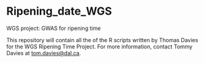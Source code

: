 # Ripening_date_WGS
WGS project: GWAS for ripening time

This repository will contain all the of the R scripts written by Thomas Davies for the WGS Ripening Time Project. 
For more information, contact Tommy Davies at tom.davies@dal.ca. 
